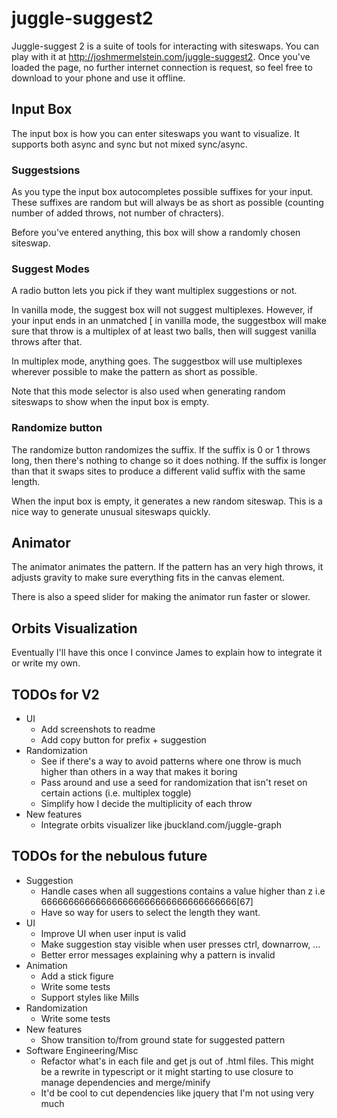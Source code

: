 # juggle-suggest2

Juggle-suggest 2 is a suite of tools for interacting with siteswaps. You can
play with it at http://joshmermelstein.com/juggle-suggest2. Once you've loaded
the page, no further internet connection is request, so feel free to download to
your phone and use it offline.

## Input Box

The input box is how you can enter siteswaps you want to visualize. It supports
both async and sync but not mixed sync/async.

### Suggestsions

As you type the input box autocompletes possible suffixes for your input. These
suffixes are random but will always be as short as possible (counting number of
added throws, not number of chracters).

Before you've entered anything, this box will show a randomly chosen siteswap.

### Suggest Modes

A radio button lets you pick if they want multiplex suggestions or not.

In vanilla mode, the suggest box will not suggest multiplexes. However, if your
input ends in an unmatched [ in vanilla mode, the suggestbox will make
sure that throw is a multiplex of at least two balls, then will suggest vanilla
throws after that.

In multiplex mode, anything goes. The suggestbox will use multiplexes wherever
possible to make the pattern as short as possible.

Note that this mode selector is also used when generating random siteswaps to
show when the input box is empty.

### Randomize button

The randomize button randomizes the suffix. If the suffix is 0 or 1 throws long,
then there's nothing to change so it does nothing. If the suffix is longer than
that it swaps sites to produce a different valid suffix with the same length.

When the input box is empty, it generates a new random siteswap. This is a nice
way to generate unusual siteswaps quickly.

## Animator

The animator animates the pattern. If the pattern has an very high throws, it
adjusts gravity to make sure everything fits in the canvas element.

There is also a speed slider for making the animator run faster or slower.

## Orbits Visualization

Eventually I'll have this once I convince James to explain how to integrate it
or write my own.

## TODOs for V2

 - UI
   - Add screenshots to readme
   - Add copy button for prefix + suggestion
 - Randomization
   - See if there's a way to avoid patterns where one throw is much higher than
     others in a way that makes it boring
   - Pass around and use a seed for randomization that isn't reset on certain
     actions (i.e. multiplex toggle)
   - Simplify how I decide the multiplicity of each throw
 - New features
   - Integrate orbits visualizer like jbuckland.com/juggle-graph
 
## TODOs for the nebulous future

 - Suggestion
   - Handle cases when all suggestions contains a value higher than z i.e
     666666666666666666666666666666666666[67]
   - Have so way for users to select the length they want.
 - UI
   - Improve UI when user input is valid
   - Make suggestion stay visible when user presses ctrl, downarrow, ...
   - Better error messages explaining why a pattern is invalid
 - Animation
   - Add a stick figure
   - Write some tests
   - Support styles like Mills
 - Randomization
   - Write some tests
 - New features
   - Show transition to/from ground state for suggested pattern
 - Software Engineering/Misc
   - Refactor what's in each file and get js out of .html files. This might be a
     rewrite in typescript or it might starting to use closure to manage
     dependencies and merge/minify
   - It'd be cool to cut dependencies like jquery that I'm not using very much
